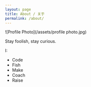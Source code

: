 ```yaml
---
layout: page
title: About / 关于
permalink: /about/
---
```


![Profile Photo](/assets/profile photo.jpg)

Stay foolish, stay curious.

I:
 * Code
 * Fish
 * Make
 * Coach
 * Raise
